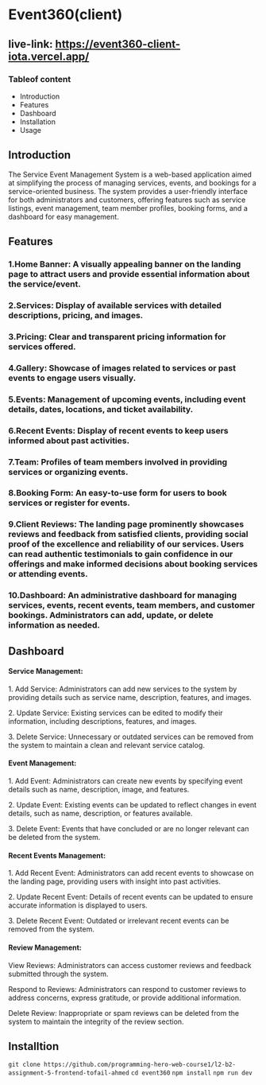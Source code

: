 # Event360(client)
## live-link: https://event360-client-iota.vercel.app/

### Tableof content
- Introduction
- Features
- Dashboard
- Installation
- Usage


## Introduction
<p>The Service Event Management System is a web-based application aimed at simplifying the process of managing services, events, and bookings for a service-oriented business. The system provides a user-friendly interface for both administrators and customers, offering features such as service listings, event management, team member profiles, booking forms, and a dashboard for easy management.</p>


## Features
### 1.Home Banner: A visually appealing banner on the landing page to attract users and provide essential information about the service/event.

### 2.Services: Display of available services with detailed descriptions, pricing, and images.

### 3.Pricing: Clear and transparent pricing information for services offered.

### 4.Gallery: Showcase of images related to services or past events to engage users visually.

### 5.Events: Management of upcoming events, including event details, dates, locations, and ticket availability.

### 6.Recent Events: Display of recent events to keep users informed about past activities.

### 7.Team: Profiles of team members involved in providing services or organizing events.

### 8.Booking Form: An easy-to-use form for users to book services or register for events.

### 9.Client Reviews: The landing page prominently showcases reviews and feedback from satisfied clients, providing social proof of the excellence and reliability of our services. Users can read authentic testimonials to gain confidence in our offerings and make informed decisions about booking services or attending events.

### 10.Dashboard: An administrative dashboard for managing services, events, recent events, team members, and customer bookings. Administrators can add, update, or delete information as needed.


## Dashboard

<h4>Service Management:</h4>
<p>1. Add Service: Administrators can add new services to the system by providing details such as service name, description, features, and images.</p>
<p>2. Update Service: Existing services can be edited to modify their information, including descriptions, features, and images.</p>
<p>3. Delete Service: Unnecessary or outdated services can be removed from the system to maintain a clean and relevant service catalog.</p>

<h4>Event Management:</h4>
<p>1. Add Event: Administrators can create new events by specifying event details such as name, description, image,  and features.</p>
<p>2. Update Event: Existing events can be updated to reflect changes in event details, such as name, description, or features available.</p>
<p>3. Delete Event: Events that have concluded or are no longer relevant can be deleted from the system.</p>

<h4>Recent Events Management:</h4>
<p>1. Add Recent Event: Administrators can add recent events to showcase on the landing page, providing users with insight into past activities.</p>
<p>2. Update Recent Event: Details of recent events can be updated to ensure accurate information is displayed to users.</p>
<p>3. Delete Recent Event: Outdated or irrelevant recent events can be removed from the system.</p>
<h4>Review Management:</h4>
<p>View Reviews: Administrators can access customer reviews and feedback submitted through the system.</p>
<p>Respond to Reviews: Administrators can respond to customer reviews to address concerns, express gratitude, or provide additional information.</p>
<p>Delete Review: Inappropriate or spam reviews can be deleted from the system to maintain the integrity of the review section.</p>


## Installtion

`git clone https://github.com/programming-hero-web-course1/l2-b2-assignment-5-frontend-tofail-ahmed`
`cd event360`
`npm install`
`npm run dev`


